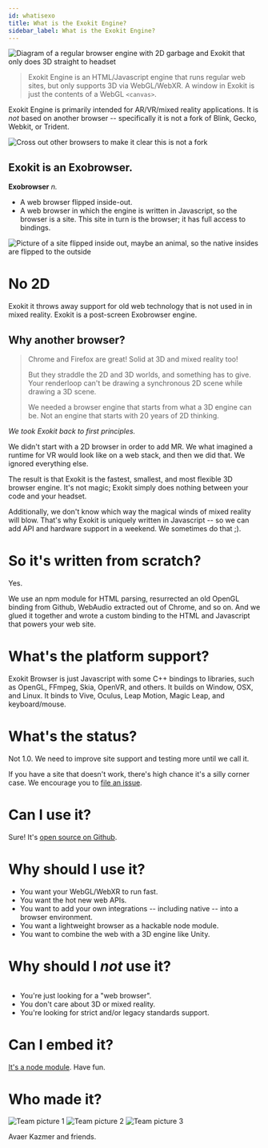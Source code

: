 ```yaml
---
id: whatisexo
title: What is the Exokit Engine?
sidebar_label: What is the Exokit Engine?
---
```


 <img src="http://via.placeholder.com/800x400" alt="Diagram of a regular browser engine with 2D garbage and Exokit that only does 3D straight to headset"/>

 > Exokit Engine is an HTML/Javascript engine that runs regular web sites, but only supports 3D via WebGL/WebXR.
 > A window in Exokit is just the contents of a WebGL `<canvas>`.
 
 Exokit Engine is primarily intended for AR/VR/mixed reality applications. It is _not_ based on another browser -- specifically it is not a fork of Blink, Gecko, Webkit, or Trident.

 <img src="http://via.placeholder.com/400x300" alt="Cross out other browsers to make it clear this is not a fork"/>
 
 ## Exokit is an Exobrowser.
 
 **Exobrowser** _n._
   - A web browser flipped inside-out.
   - A web browser in which the engine is written in Javascript, so the browser is a site. This site in turn is the browser; it has full access to bindings.

 <img src="http://via.placeholder.com/400x300" alt="Picture of a site flipped inside out, maybe an animal, so the native insides are flipped to the outside"/>

 # No 2D

 Exokit it throws away support for old web technology that is not used in in mixed reality. Exokit is a post-screen Exobrowser engine.
  
  ## Why another browser?

  > Chrome and Firefox are great! Solid at 3D and mixed reality too!
  >
  > But they straddle the 2D and 3D worlds, and something has to give. Your renderloop can't be drawing a synchronous 2D scene while drawing a 3D scene.
  >
  > We needed a browser engine that starts from what a 3D engine can be. Not an engine that starts with 20 years of 2D thinking.

  *We took Exokit back to first principles.*
  
  We didn't start with a 2D browser in order to add MR. We what imagined a runtime for VR would look like on a web stack, and then we did that. We ignored everything else.
  
  The result is that Exokit is the fastest, smallest, and most flexible 3D browser engine. It's not magic; Exokit simply does nothing between your code and your headset.

  Additionally, we don't know which way the magical winds of mixed reality will blow. That's why Exokit is uniquely written in Javascript -- so we can add API and hardware support in a weekend. We sometimes do that ;).

  # So it's written from scratch?

  Yes.
  
  We use an npm module for HTML parsing, resurrected an old OpenGL binding from Github, WebAudio extracted out of Chrome, and so on. And we glued it together and wrote a custom binding to the HTML and Javascript that powers your web site.

  # What's the platform support?

  Exokit Browser is just Javascript with some C++ bindings to libraries, such as OpenGL, FFmpeg, Skia, OpenVR, and others. It builds on Window, OSX, and Linux. It binds to Vive, Oculus, Leap Motion, Magic Leap, and keyboard/mouse.

  # What's the status?

  Not 1.0. We need to improve site support and testing more until we call it.

  If you have a site that doesn't work, there's high chance it's a silly corner case. We encourage you to [file an issue](https://github.com/webmixedreality/exokit/issues/new).

  # Can I use it?

  Sure! It's [open source on Github](https://github.com/webmixedreality/exokit).

  # Why should I use it?

  - You want your WebGL/WebXR to run fast.
  - You want the hot new web APIs.
  - You want to add your own integrations -- including native -- into a browser environment.
  - You want a lightweight browser as a hackable node module.
  - You want to combine the web with a 3D engine like Unity.

  # Why should I *not* use it?

  <img src="http://via.placeholder.com/800x300" alt=""/>

  - You're just looking for a "web browser".
  - You don't care about 3D or mixed reality.
  - You're looking for strict and/or legacy standards support.

  # Can I embed it?

  [It's a node module](https://github.com/webmixedreality/exokit/blob/master/package.json). Have fun.

  # Who made it?

 <img src="http://via.placeholder.com/200x200" alt="Team picture 1"/>
 <img src="http://via.placeholder.com/200x200" alt="Team picture 2"/>
 <img src="http://via.placeholder.com/200x200" alt="Team picture 3"/>

  Avaer Kazmer and friends.

